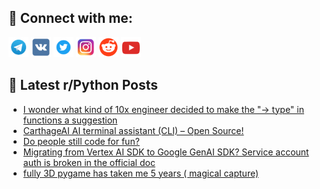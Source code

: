 ## 🔎 Connect with me:
[<img src="https://github.com/bullbesh/bullbesh/blob/main/images/Telegram.png" width="32" height="32" />](https://t.me/bullbesh)
[<img src="https://github.com/bullbesh/bullbesh/blob/main/images/VK.png" width="32" height="32" />](https://vk.com/bullbesh)
[<img src="https://github.com/bullbesh/bullbesh/blob/main/images/Twitter.png" width="32" height="32" />](https://twitter.com/bullbesh1)
[<img src="https://github.com/bullbesh/bullbesh/blob/main/images/Instagram.png" width="32" height="32" />](https://www.instagram.com/bullbesh)
[<img src="https://github.com/bullbesh/bullbesh/blob/main/images/Reddit.png" width="32" height="32" />](https://www.reddit.com/user/bullbesh)
[<img src="https://github.com/bullbesh/bullbesh/blob/main/images/YouTube.png" width="32" height="32" />](https://www.youtube.com/channel/UCtfjRs6uzgq5mfm8S06WTcg)

## 📕 Latest r/Python Posts
<!-- BLOG-POST-LIST:START -->
- [I wonder what kind of 10x engineer decided to make the &quot;-&gt; type&quot; in functions a suggestion](https://www.reddit.com/r/Python/comments/1lnijsf/i_wonder_what_kind_of_10x_engineer_decided_to/)
- [CarthageAI AI terminal assistant &lpar;CLI&rpar; – Open Source!](https://www.reddit.com/r/Python/comments/1lnijck/carthageai_ai_terminal_assistant_cli_open_source/)
- [Do people still code for fun?](https://www.reddit.com/r/Python/comments/1lni5pi/do_people_still_code_for_fun/)
- [Migrating from Vertex AI SDK to Google GenAI SDK? Service account auth is broken in the official doc](https://www.reddit.com/r/Python/comments/1lnhgvi/migrating_from_vertex_ai_sdk_to_google_genai_sdk/)
- [fully 3D pygame has taken me 5 years &lpar; magical capture&rpar;](https://www.reddit.com/r/Python/comments/1lng2qa/fully_3d_pygame_has_taken_me_5_years_magical/)
<!-- BLOG-POST-LIST:END -->
